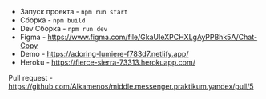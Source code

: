 * Запуск проекта - ```npm run start```
* Сборка - ```npm build```
* Dev Сборка - ```npm run dev```
* Figma - https://www.figma.com/file/GkaUIeXPCHXLgAyPPBhk5A/Chat-Copy
* Demo - https://adoring-lumiere-f783d7.netlify.app/
* Heroku - https://fierce-sierra-73313.herokuapp.com/

Pull request - https://github.com/Alkamenos/middle.messenger.praktikum.yandex/pull/5